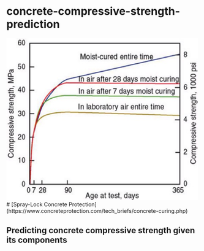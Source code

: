 # concrete-compressive-strength-prediction
<img src="https://github.com/UrielV1/concrete-compressive-strength-prediction/blob/main/concrete1.png" alt="https://github.com/UrielV1/concrete-compressive-strength-prediction/blob/main/concrete1.png" width="500"/>
# [Spray-Lock Concrete Protection](https://www.concreteprotection.com/tech_briefs/concrete-curing.php)

## Predicting concrete compressive strength given its components 
